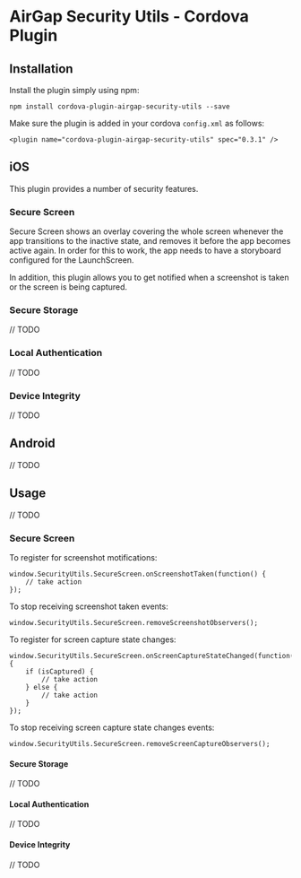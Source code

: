# AirGap Security Utils - Cordova Plugin

## Installation
Install the plugin simply using npm:

```
npm install cordova-plugin-airgap-security-utils --save
```

Make sure the plugin is added in your cordova `config.xml` as follows:

```
<plugin name="cordova-plugin-airgap-security-utils" spec="0.3.1" />
```

## iOS

This plugin provides a number of security features.

### Secure Screen

Secure Screen shows an overlay covering the whole screen whenever the app transitions to the inactive state, and removes it before the app becomes active again.
In order for this to work, the app needs to have a storyboard configured for the LaunchScreen.

In addition, this plugin allows you to get notified when a screenshot is taken or the screen is being captured.

### Secure Storage

// TODO

### Local Authentication

// TODO

### Device Integrity

// TODO

## Android

// TODO

## Usage

// TODO

### Secure Screen

To register for screenshot motifications:

```
window.SecurityUtils.SecureScreen.onScreenshotTaken(function() {
	// take action
});
```

To stop receiving screenshot taken events:

```
window.SecurityUtils.SecureScreen.removeScreenshotObservers();
```

To register for screen capture state changes:

```
window.SecurityUtils.SecureScreen.onScreenCaptureStateChanged(function(isCaptured) {
	if (isCaptured) {
		// take action
	} else {
		// take action
	}
});
```

To stop receiving screen capture state changes events:

```
window.SecurityUtils.SecureScreen.removeScreenCaptureObservers();
```

#### Secure Storage

// TODO

#### Local Authentication

// TODO

#### Device Integrity

// TODO
